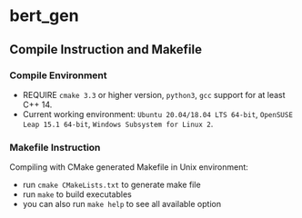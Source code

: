 # bert_gen

## Compile Instruction and Makefile

### Compile Environment

- REQUIRE `cmake 3.3` or higher version, `python3`, `gcc` support for at least C++ 14.
- Current working environment: `Ubuntu 20.04/18.04 LTS 64-bit`, `OpenSUSE Leap 15.1 64-bit`, `Windows Subsystem for Linux 2`.


### Makefile Instruction

Compiling with CMake generated Makefile in Unix environment:

- run `cmake CMakeLists.txt` to generate make file
- run `make` to build executables
- you can also run `make help` to see all available option

